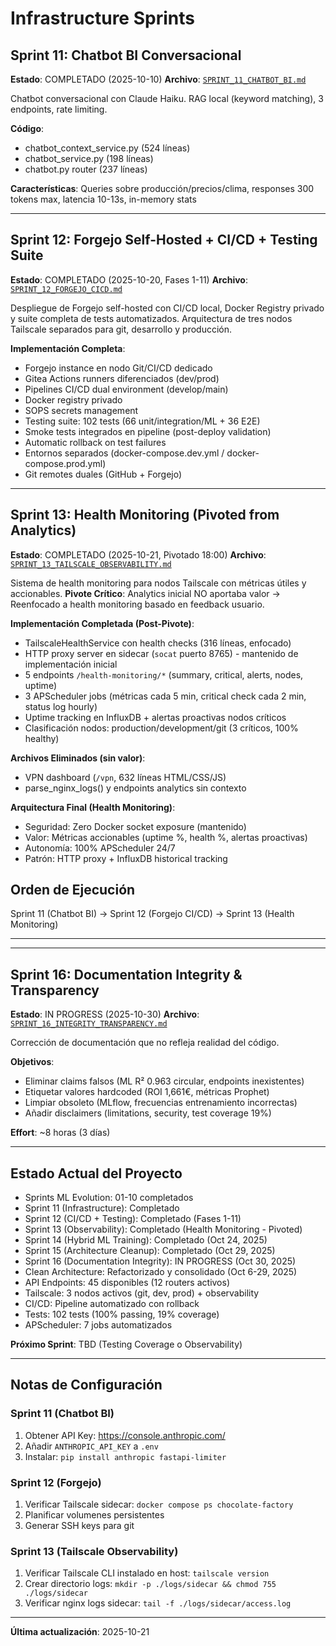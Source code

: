 # Infrastructure Sprints

## Sprint 11: Chatbot BI Conversacional

**Estado**: COMPLETADO (2025-10-10)
**Archivo**: [`SPRINT_11_CHATBOT_BI.md`](./SPRINT_11_CHATBOT_BI.md)

Chatbot conversacional con Claude Haiku. RAG local (keyword matching), 3 endpoints, rate limiting.

**Código**:
- chatbot_context_service.py (524 líneas)
- chatbot_service.py (198 líneas)
- chatbot.py router (237 líneas)

**Características**: Queries sobre producción/precios/clima, responses 300 tokens max, latencia 10-13s, in-memory stats

---

## Sprint 12: Forgejo Self-Hosted + CI/CD + Testing Suite

**Estado**: COMPLETADO (2025-10-20, Fases 1-11)
**Archivo**: [`SPRINT_12_FORGEJO_CICD.md`](./SPRINT_12_FORGEJO_CICD.md)

Despliegue de Forgejo self-hosted con CI/CD local, Docker Registry privado y suite completa de tests automatizados. Arquitectura de tres nodos Tailscale separados para git, desarrollo y producción.

**Implementación Completa**:
- Forgejo instance en nodo Git/CI/CD dedicado
- Gitea Actions runners diferenciados (dev/prod)
- Pipelines CI/CD dual environment (develop/main)
- Docker registry privado
- SOPS secrets management
- Testing suite: 102 tests (66 unit/integration/ML + 36 E2E)
- Smoke tests integrados en pipeline (post-deploy validation)
- Automatic rollback on test failures
- Entornos separados (docker-compose.dev.yml / docker-compose.prod.yml)
- Git remotes duales (GitHub + Forgejo)

---

## Sprint 13: Health Monitoring (Pivoted from Analytics)

**Estado**: COMPLETADO (2025-10-21, Pivotado 18:00)
**Archivo**: [`SPRINT_13_TAILSCALE_OBSERVABILITY.md`](./SPRINT_13_TAILSCALE_OBSERVABILITY.md)

Sistema de health monitoring para nodos Tailscale con métricas útiles y accionables. **Pivote Crítico**: Analytics inicial NO aportaba valor → Reenfocado a health monitoring basado en feedback usuario.

**Implementación Completada (Post-Pivote)**:
- TailscaleHealthService con health checks (316 líneas, enfocado)
- HTTP proxy server en sidecar (`socat` puerto 8765) - mantenido de implementación inicial
- 5 endpoints `/health-monitoring/*` (summary, critical, alerts, nodes, uptime)
- 3 APScheduler jobs (métricas cada 5 min, critical check cada 2 min, status log hourly)
- Uptime tracking en InfluxDB + alertas proactivas nodos críticos
- Clasificación nodos: production/development/git (3 críticos, 100% healthy)

**Archivos Eliminados (sin valor)**:
- VPN dashboard (`/vpn`, 632 líneas HTML/CSS/JS)
- parse_nginx_logs() y endpoints analytics sin contexto

**Arquitectura Final (Health Monitoring)**:
- Seguridad: Zero Docker socket exposure (mantenido)
- Valor: Métricas accionables (uptime %, health %, alertas proactivas)
- Autonomía: 100% APScheduler 24/7
- Patrón: HTTP proxy + InfluxDB historical tracking

## Orden de Ejecución

Sprint 11 (Chatbot BI) → Sprint 12 (Forgejo CI/CD) → Sprint 13 (Health Monitoring)

---

---

## Sprint 16: Documentation Integrity & Transparency

**Estado**: IN PROGRESS (2025-10-30)
**Archivo**: [`SPRINT_16_INTEGRITY_TRANSPARENCY.md`](./SPRINT_16_INTEGRITY_TRANSPARENCY.md)

Corrección de documentación que no refleja realidad del código.

**Objetivos**:
- Eliminar claims falsos (ML R² 0.963 circular, endpoints inexistentes)
- Etiquetar valores hardcoded (ROI 1,661€, métricas Prophet)
- Limpiar obsoleto (MLflow, frecuencias entrenamiento incorrectas)
- Añadir disclaimers (limitations, security, test coverage 19%)

**Effort**: ~8 horas (3 días)

---

## Estado Actual del Proyecto

- Sprints ML Evolution: 01-10 completados
- Sprint 11 (Infrastructure): Completado
- Sprint 12 (CI/CD + Testing): Completado (Fases 1-11)
- Sprint 13 (Observability): Completado (Health Monitoring - Pivoted)
- Sprint 14 (Hybrid ML Training): Completado (Oct 24, 2025)
- Sprint 15 (Architecture Cleanup): Completado (Oct 29, 2025)
- Sprint 16 (Documentation Integrity): IN PROGRESS (Oct 30, 2025)
- Clean Architecture: Refactorizado y consolidado (Oct 6-29, 2025)
- API Endpoints: 45 disponibles (12 routers activos)
- Tailscale: 3 nodos activos (git, dev, prod) + observability
- CI/CD: Pipeline automatizado con rollback
- Tests: 102 tests (100% passing, 19% coverage)
- APScheduler: 7 jobs automatizados

**Próximo Sprint**: TBD (Testing Coverage o Observability)

---

## Notas de Configuración

### Sprint 11 (Chatbot BI)
1. Obtener API Key: https://console.anthropic.com/
2. Añadir `ANTHROPIC_API_KEY` a `.env`
3. Instalar: `pip install anthropic fastapi-limiter`

### Sprint 12 (Forgejo)
1. Verificar Tailscale sidecar: `docker compose ps chocolate-factory`
2. Planificar volumenes persistentes
3. Generar SSH keys para git

### Sprint 13 (Tailscale Observability)
1. Verificar Tailscale CLI instalado en host: `tailscale version`
2. Crear directorio logs: `mkdir -p ./logs/sidecar && chmod 755 ./logs/sidecar`
3. Verificar nginx logs sidecar: `tail -f ./logs/sidecar/access.log`

---

**Última actualización**: 2025-10-21
